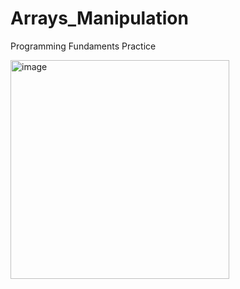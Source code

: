 # Arrays_Manipulation
Programming Fundaments Practice

<img width="350" alt="image" src="https://user-images.githubusercontent.com/95617382/189712310-19db15c7-6ecc-4a6b-ab07-38e7734e2eee.png">
